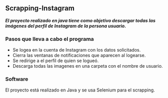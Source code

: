 ## Scrapping-Instagram
***El proyecto realizado en java tiene como objetivo descargar todas las imágenes del perfil de Instagram de la persona usuario.***
### Pasos que lleva a cabo el programa
* Se logea en la cuenta de Instagram con los datos solicitados.
* Cierra las ventanas de notificaciones que aparecen al logearse.
* Se redirige a el perfil de quien se logueó.
* Descarga todas las imagenes en una carpeta con el nombre de usuario.

### Software
El proyecto está realizado en Java y se usa Selenium para el scrapping.
